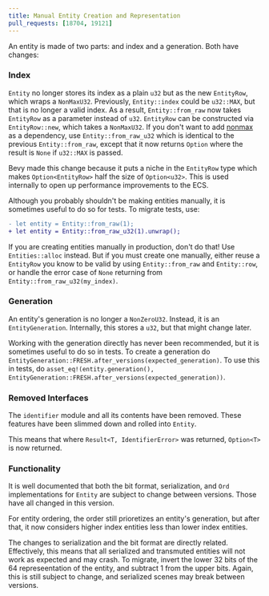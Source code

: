 ```yaml
---
title: Manual Entity Creation and Representation
pull_requests: [18704, 19121]
---
```


An entity is made of two parts: and index and a generation. Both have changes:

### Index

`Entity` no longer stores its index as a plain `u32` but as the new `EntityRow`, which wraps a `NonMaxU32`.
Previously, `Entity::index` could be `u32::MAX`, but that is no longer a valid index.
As a result, `Entity::from_raw` now takes `EntityRow` as a parameter instead of `u32`. `EntityRow` can be constructed via `EntityRow::new`, which takes a `NonMaxU32`.
If you don't want to add [nonmax](https://docs.rs/nonmax/latest/nonmax/) as a dependency, use `Entity::from_raw_u32` which is identical to the previous `Entity::from_raw`, except that it now returns `Option` where the result is `None` if `u32::MAX` is passed.

Bevy made this change because it puts a niche in the `EntityRow` type which makes `Option<EntityRow>` half the size of `Option<u32>`.
This is used internally to open up performance improvements to the ECS.

Although you probably shouldn't be making entities manually, it is sometimes useful to do so for tests.
To migrate tests, use:

```diff
- let entity = Entity::from_raw(1);
+ let entity = Entity::from_raw_u32(1).unwrap();
```

If you are creating entities manually in production, don't do that!
Use `Entities::alloc` instead.
But if you must create one manually, either reuse a `EntityRow` you know to be valid by using `Entity::from_raw` and `Entity::row`, or handle the error case of `None` returning from `Entity::from_raw_u32(my_index)`.

### Generation

An entity's generation is no longer a `NonZeroU32`.
Instead, it is an `EntityGeneration`.
Internally, this stores a `u32`, but that might change later.

Working with the generation directly has never been recommended, but it is sometimes useful to do so in tests.
To create a generation do `EntityGeneration::FRESH.after_versions(expected_generation)`.
To use this in tests, do `asset_eq!(entity.generation(), EntityGeneration::FRESH.after_versions(expected_generation))`.

### Removed Interfaces

The `identifier` module and all its contents have been removed.
These features have been slimmed down and rolled into `Entity`.

This means that where `Result<T, IdentifierError>` was returned, `Option<T>` is now returned.

### Functionality

It is well documented that both the bit format, serialization, and `Ord` implementations for `Entity` are subject to change between versions.
Those have all changed in this version.

For entity ordering, the order still prioretizes an entity's generation, but after that, it now considers higher index entities less than lower index entities.

The changes to serialization and the bit format are directly related.
Effectively, this means that all serialized and transmuted entities will not work as expected and may crash.
To migrate, invert the lower 32 bits of the 64 represeentation of the entity, and subtract 1 from the upper bits.
Again, this is still subject to change, and serialized scenes may break between versions.
